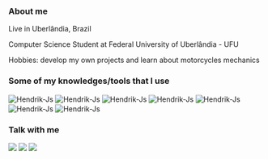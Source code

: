 ### About me

Live in Uberlândia, Brazil

Computer Science Student at Federal University of Uberlândia - UFU

Hobbies: develop my own projects and learn about motorcycles mechanics
  
### Some of my knowledges/tools that I use

<div style="display: inline_block">
  <img align="center" alt="Hendrik-Js" src="https://img.shields.io/badge/JavaScript-323330?style=for-the-badge&logo=javascript&logoColor=F7DF1E" />
  <img align="center" alt="Hendrik-Js" src="https://img.shields.io/badge/TypeScript-007ACC?style=for-the-badge&logo=typescript&logoColor=white" />
  <img align="center" alt="Hendrik-Js" src="https://img.shields.io/badge/Node.js-43853D?style=for-the-badge&logo=node.js&logoColor=white" />
  <img align="center" alt="Hendrik-Js" src="https://img.shields.io/badge/Python-14354C?style=for-the-badge&logo=python&logoColor=white" />
  <img align="center" alt="Hendrik-Js" src="https://img.shields.io/badge/C-00599C?style=for-the-badge&logo=c&logoColor=white" />
  <img align="center" alt="Hendrik-Js" src="https://img.shields.io/badge/React-20232A?style=for-the-badge&logo=react&logoColor=61DAFB" /> 
  <img align="center" alt="Hendrik-Js" src="https://img.shields.io/badge/Heroku-430098?style=for-the-badge&logo=heroku&logoColor=white" /> 
</div>

### Talk with me

<div>
  <a href="mailto:hendrikahermann@gmail.com" target="_blank"><img src="https://img.shields.io/badge/Gmail-D14836?style=for-the-badge&logo=gmail&logoColor=white" /></a>
  <a href="https://discord.gg/user/HendrikAH#0714" target="_blank"><img src="https://img.shields.io/badge/Discord-7289DA?style=for-the-badge&logo=discord&logoColor=white" /></a>
  <a href="https://br.linkedin.com/in/hendrik-abdalla-hermann-643708228" target="_blank"><img src="https://img.shields.io/badge/LinkedIn-0077B5?style=for-the-badge&logo=linkedin&logoColor=white" /></a>
</div>
